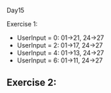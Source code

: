 Day15

Exercise 1:
- UserInput = 0:
    01->21, 24->27
- UserInput = 2:
    01->17, 24->27
- UserInput = 4:
    01->13, 24->27
- UserInput = 6:
    01->11, 24->27

Exercise 2:
-

